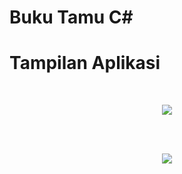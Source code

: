 # Buku Tamu C#

# Tampilan Aplikasi
<br>
<p align="center">
  <img src="https://user-images.githubusercontent.com/33746018/57058641-34bdc380-6cdb-11e9-8459-0512408ff77c.PNG" align="middle" />
</p>
<br>
<br>
<p align="center">
  <img src="https://user-images.githubusercontent.com/33746018/57058644-36878700-6cdb-11e9-95cd-0cb2835886f7.PNG" align="middle"/>
</p>
